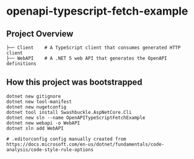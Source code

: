 # openapi-typescript-fetch-example

## Project Overview

```console
├── Client    # A TypeScript client that consumes generated HTTP client
├── WebAPI    # A .NET 5 web API that generates the OpenAPI definitions
```

## How this project was bootstrapped

```console
dotnet new gitignore
dotnet new tool-manifest
dotnet new nugetconfig
dotnet tool install Swashbuckle.AspNetCore.Cli
dotnet new sln --name OpenAPITypeScriptFetchExample
dotnet new webapi -o WebAPI 
dotnet sln add WebAPI

# .editorconfig config manually created from https://docs.microsoft.com/en-us/dotnet/fundamentals/code-analysis/code-style-rule-options
```
